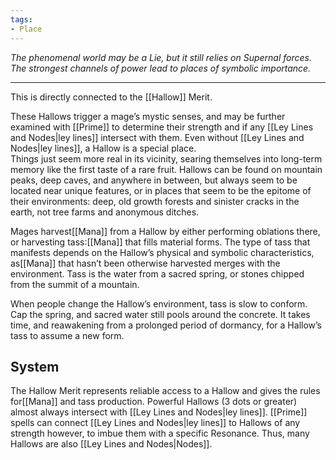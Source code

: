 ```yaml
---
tags:
- Place
---
```


_The phenomenal world may be a Lie, but it still relies on Supernal forces. The strongest channels of power lead to places of symbolic importance._

---

This is directly connected to the [[Hallow]] Merit.

These Hallows trigger a mage’s mystic senses, and may be further examined with [[Prime]] to determine their strength and if any [[Ley Lines and Nodes|ley lines]] intersect with them. Even without [[Ley Lines and Nodes|ley lines]], a Hallow is a special place.\
Things just seem more real in its vicinity, searing themselves into long-term memory like the first taste of a rare fruit. Hallows can be found on mountain peaks, deep caves, and anywhere in between, but always seem to be located near unique features, or in places that seem to be the epitome of their environments: deep, old growth forests and sinister cracks in the earth, not tree farms and anonymous ditches.

Mages harvest[[Mana]] from a Hallow by either performing oblations there, or harvesting tass:[[Mana]] that fills material forms. The type of tass that manifests depends on the Hallow’s physical and symbolic characteristics, as[[Mana]] that hasn’t been otherwise harvested merges with the environment. Tass is the water from a sacred spring, or stones chipped from the summit of a mountain.

When people change the Hallow’s environment, tass is slow to conform. Cap the spring, and sacred water still pools around the concrete. It takes time, and reawakening from a prolonged period of dormancy, for a Hallow’s tass to assume a new form.

## System

The Hallow Merit represents reliable access to a Hallow and gives the rules for[[Mana]] and tass production. Powerful Hallows (3 dots or greater) almost always intersect with [[Ley Lines and Nodes|ley lines]]. [[Prime]] spells can connect [[Ley Lines and Nodes|ley lines]] to Hallows of any strength however, to imbue them with a specific Resonance. Thus, many Hallows are also [[Ley Lines and Nodes|Nodes]].
